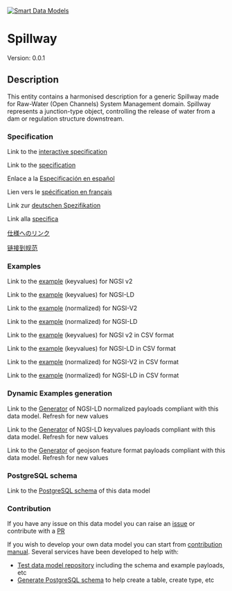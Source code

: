[![Smart Data Models](https://smartdatamodels.org/wp-content/uploads/2022/01/SmartDataModels_logo.png "Logo")](https://smartdatamodels.org)
# Spillway
Version: 0.0.1

## Description 

This entity contains a harmonised description for a generic Spillway made for Raw-Water (Open Channels) System Management domain. Spillway represents a junction-type object, controlling the release of water from a dam or regulation structure downstream.
### Specification

Link to the [interactive specification](https://swagger.lab.fiware.org/?url=https://smart-data-models.github.io/dataModel.OpenChannelManagement/Spillway/swagger.yaml)

Link to the [specification](https://github.com/smart-data-models/dataModel.OpenChannelManagement/blob/master/Spillway/doc/spec.md)

Enlace a la [Especificación en español](https://github.com/smart-data-models/dataModel.OpenChannelManagement/blob/master/Spillway/doc/spec_ES.md)

Lien vers le [spécification en français](https://github.com/smart-data-models/dataModel.OpenChannelManagement/blob/master/Spillway/doc/spec_FR.md)

Link zur [deutschen Spezifikation](https://github.com/smart-data-models/dataModel.OpenChannelManagement/blob/master/Spillway/doc/spec_DE.md)

Link alla [specifica](https://github.com/smart-data-models/dataModel.OpenChannelManagement/blob/master/Spillway/doc/spec_IT.md)

[仕様へのリンク](https://github.com/smart-data-models/dataModel.OpenChannelManagement/blob/master/Spillway/doc/spec_JA.md)

[链接到规范](https://github.com/smart-data-models/dataModel.OpenChannelManagement/blob/master/Spillway/doc/spec_ZH.md)
### Examples

Link to the [example](https://smart-data-models.github.io/dataModel.OpenChannelManagement/Spillway/examples/example.json) (keyvalues) for NGSI v2

Link to the [example](https://smart-data-models.github.io/dataModel.OpenChannelManagement/Spillway/examples/example.jsonld) (keyvalues) for NGSI-LD

Link to the [example](https://smart-data-models.github.io/dataModel.OpenChannelManagement/Spillway/examples/example-normalized.json) (normalized) for NGSI-V2

Link to the [example](https://smart-data-models.github.io/dataModel.OpenChannelManagement/Spillway/examples/example-normalized.jsonld) (normalized) for NGSI-LD

Link to the [example](https://github.com/smart-data-models/dataModel.OpenChannelManagement/blob/master/Spillway/examples/example.json.csv) (keyvalues) for NGSI v2 in CSV format

Link to the [example](https://github.com/smart-data-models/dataModel.OpenChannelManagement/blob/master/Spillway/examples/example.jsonld.csv) (keyvalues) for NGSI-LD in CSV format

Link to the [example](https://github.com/smart-data-models/dataModel.OpenChannelManagement/blob/master/Spillway/examples/example-normalized.json.csv) (normalized) for NGSI-V2 in CSV format

Link to the [example](https://github.com/smart-data-models/dataModel.OpenChannelManagement/blob/master/Spillway/examples/example-normalized.jsonld.csv) (normalized) for NGSI-LD in CSV format
### Dynamic Examples generation

Link to the [Generator](https://smartdatamodels.org/extra/ngsi-ld_generator.php?schemaUrl=https://raw.githubusercontent.com/smart-data-models/dataModel.OpenChannelManagement/master/Spillway/schema.json&email=info@smartdatamodels.org) of NGSI-LD normalized payloads compliant with this data model. Refresh for new values

Link to the [Generator](https://smartdatamodels.org/extra/ngsi-ld_generator_keyvalues.php?schemaUrl=https://raw.githubusercontent.com/smart-data-models/dataModel.OpenChannelManagement/master/Spillway/schema.json&email=info@smartdatamodels.org) of NGSI-LD keyvalues payloads compliant with this data model. Refresh for new values

Link to the [Generator](https://smartdatamodels.org/extra/geojson_features_generator.php?schemaUrl=https://raw.githubusercontent.com/smart-data-models/dataModel.OpenChannelManagement/master/Spillway/schema.json&email=info@smartdatamodels.org) of geojson feature format payloads compliant with this data model. Refresh for new values
### PostgreSQL schema

Link to the [PostgreSQL schema](https://github.com/smart-data-models/dataModel.OpenChannelManagement/blob/master/Spillway/schema.sql) of this data model
### Contribution

 If you have any issue on this data model you can raise an [issue](https://github.com/smart-data-models/dataModel.OpenChannelManagement/issues)  or contribute with a [PR](https://github.com/smart-data-models/dataModel.OpenChannelManagement/pulls)

 If you wish to develop your own data model you can start from [contribution manual](https://bit.ly/contribution_manual). Several services have been developed to help with: 
 - [Test data model repository](https://smartdatamodels.org/index.php/data-models-contribution-api/) including the schema and example payloads, etc
 - [Generate PostgreSQL schema](https://smartdatamodels.org/index.php/sql-service/) to help create a table, create type, etc